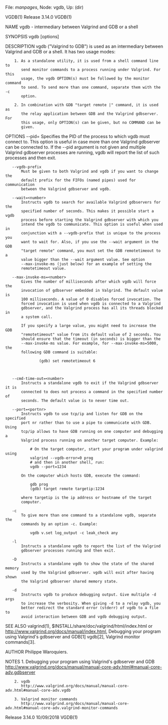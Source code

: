 File: *manpages*,  Node: vgdb,  Up: (dir)

VGDB(1)                         Release 3.14.0                         VGDB(1)



NAME
       vgdb - intermediary between Valgrind and GDB or a shell

SYNOPSIS
       vgdb [options]

DESCRIPTION
       vgdb ("Valgrind to GDB") is used as an intermediary between Valgrind
       and GDB or a shell. It has two usage modes:

        1. As a standalone utility, it is used from a shell command line to
           send monitor commands to a process running under Valgrind. For this
           usage, the vgdb OPTION(s) must be followed by the monitor command
           to send. To send more than one command, separate them with the -c
           option.

        2. In combination with GDB "target remote |" command, it is used as
           the relay application between GDB and the Valgrind gdbserver. For
           this usage, only OPTION(s) can be given, but no COMMAND can be
           given.

OPTIONS
       --pid=<number>
           Specifies the PID of the process to which vgdb must connect to.
           This option is useful in case more than one Valgrind gdbserver can
           be connected to. If the --pid argument is not given and multiple
           Valgrind gdbserver processes are running, vgdb will report the list
           of such processes and then exit.

       --vgdb-prefix
           Must be given to both Valgrind and vgdb if you want to change the
           default prefix for the FIFOs (named pipes) used for communication
           between the Valgrind gdbserver and vgdb.

       --wait=<number>
           Instructs vgdb to search for available Valgrind gdbservers for the
           specified number of seconds. This makes it possible start a vgdb
           process before starting the Valgrind gdbserver with which you
           intend the vgdb to communicate. This option is useful when used in
           conjunction with a --vgdb-prefix that is unique to the process you
           want to wait for. Also, if you use the --wait argument in the GDB
           "target remote" command, you must set the GDB remotetimeout to a
           value bigger than the --wait argument value. See option
           --max-invoke-ms (just below) for an example of setting the
           remotetimeout value.

       --max-invoke-ms=<number>
           Gives the number of milliseconds after which vgdb will force the
           invocation of gdbserver embedded in Valgrind. The default value is
           100 milliseconds. A value of 0 disables forced invocation. The
           forced invocation is used when vgdb is connected to a Valgrind
           gdbserver, and the Valgrind process has all its threads blocked in
           a system call.

           If you specify a large value, you might need to increase the GDB
           "remotetimeout" value from its default value of 2 seconds. You
           should ensure that the timeout (in seconds) is bigger than the
           --max-invoke-ms value. For example, for --max-invoke-ms=5000, the
           following GDB command is suitable:

                   (gdb) set remotetimeout 6



       --cmd-time-out=<number>
           Instructs a standalone vgdb to exit if the Valgrind gdbserver it is
           connected to does not process a command in the specified number of
           seconds. The default value is to never time out.

       --port=<portnr>
           Instructs vgdb to use tcp/ip and listen for GDB on the specified
           port nr rather than to use a pipe to communicate with GDB. Using
           tcp/ip allows to have GDB running on one computer and debugging a
           Valgrind process running on another target computer. Example:

               # On the target computer, start your program under valgrind using
               valgrind --vgdb-error=0 prog
               # and then in another shell, run:
               vgdb --port=1234

           On the computer which hosts GDB, execute the command:

               gdb prog
               (gdb) target remote targetip:1234

           where targetip is the ip address or hostname of the target
           computer.

       -c
           To give more than one command to a standalone vgdb, separate the
           commands by an option -c. Example:

               vgdb v.set log_output -c leak_check any

       -l
           Instructs a standalone vgdb to report the list of the Valgrind
           gdbserver processes running and then exit.

       -D
           Instructs a standalone vgdb to show the state of the shared memory
           used by the Valgrind gdbserver. vgdb will exit after having shown
           the Valgrind gdbserver shared memory state.

       -d
           Instructs vgdb to produce debugging output. Give multiple -d args
           to increase the verbosity. When giving -d to a relay vgdb, you
           better redirect the standard error (stderr) of vgdb to a file to
           avoid interaction between GDB and vgdb debugging output.

SEE ALSO
       valgrind(1), $INSTALL/share/doc/valgrind/html/index.html or
       http://www.valgrind.org/docs/manual/index.html, Debugging your program
       using Valgrind's gdbserver and GDB[1] vgdb[2], Valgrind monitor
       commands[3].

AUTHOR
       Philippe Waroquiers.

NOTES
        1. Debugging your program using Valgrind's gdbserver and GDB
           http://www.valgrind.org/docs/manual/manual-core-adv.html#manual-core-adv.gdbserver

        2. vgdb
           http://www.valgrind.org/docs/manual/manual-core-adv.html#manual-core-adv.vgdb

        3. Valgrind monitor commands
           http://www.valgrind.org/docs/manual/manual-core-adv.html#manual-core-adv.valgrind-monitor-commands



Release 3.14.0                    10/09/2018                           VGDB(1)
